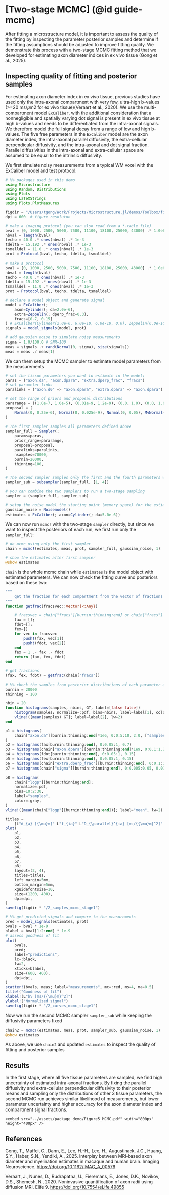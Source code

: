 # [Two-stage MCMC] (@id guide-mcmc)

After fitting a microstructure model, it is important to assess the quality of the fitting by inspecting the parameter posterior samples and determine if the fitting assumptions should be adjusted to improve fitting quality. We demonstrate this process with a two-stage MCMC fitting method that we developed for estimating axon diameter indices in ex vivo tissue (Gong et al., 2025).  

## Inspecting quality of fitting and posterior samples
For estimating axon diameter index in ex vivo tissue, previous studies have used only the intra-axonal compartment with very few, ultra-high b-values (>=20 ms/𝜇m2 for ex vivo tissue)(Veraart et al., 2020). We use the multi-compartment model `ExCaliber`, with the additional consideration that a nonnegligible and spatially varying dot signal is present in ex vivo tissue at high b-values and needs to be differentiated from the intra-axonal signals. We therefore model the full signal decay from a range of low and high b-values. The five free parameters in the `ExCaliber` model are the axon diameter index, the intra-axonal parallel diffusivity, the extra-cellular perpendicular diffusivity, and the intra-axonal and dot signal fraction. Parallel diffusivities in the intra-axonal and extra-cellular space are assumed to be equal to the intrinsic diffusivity. 

We first simulate noisy measurements from a typical WM voxel with the ExCaliber model and test protocol:
```julia
# %% packages used in this demo
using Microstructure
using Random, Distributions
using Plots
using LaTeXStrings
using Plots.PlotMeasures

figdir = "/Users/tgong/Work/Projects/Microstructure.jl/demos/Toolbox/figures/"
dpi = 600  # figure resoluton

# make a imaging protocol (you can also read from a *.table file)
bval = [0, 1000, 2500, 5000, 7500, 11100, 18100, 25000, 43000] .* 1.0e6
nbval = length(bval)
techo = 40.0 .* ones(nbval) .* 1e-3
tdelta = 15.192 .* ones(nbval) .* 1e-3
tsmalldel = 11.0 .* ones(nbval) .* 1e-3
prot = Protocol(bval, techo, tdelta, tsmalldel)

# make a protocol 
bval = [0, 1000, 2500, 5000, 7500, 11100, 18100, 25000, 43000] .* 1.0e6
nbval = length(bval)
techo = 40.0 .* ones(nbval) .* 1e-3
tdelta = 15.192 .* ones(nbval) .* 1e-3
tsmalldel = 11.0 .* ones(nbval) .* 1e-3
prot = Protocol(bval, techo, tdelta, tsmalldel)

# declare a model object and generate signal 
model = ExCaliber(;
    axon=Cylinder(; da=2.0e-6), 
    extra=Zeppelin(; dperp_frac=0.3), 
    fracs=[0.7, 0.15]
) # ExCaliber(Cylinder(2.0e-6, 6.0e-10, 6.0e-10, 0.0), Zeppelin(6.0e-10, 0.3, 0.0), Iso(0.0, 0.0), [0.7, 0.15])
signals = model_signals(model, prot)

# add gaussian noise to simulate noisy measurements
sigma = 1.0/100.0 # SNR=100 
meas = signals .+ rand(Normal(0, sigma), size(signals))
meas = meas ./ meas[1]
```

We can them setup the MCMC sampler to estimate model parameters from the measurements

```julia
# set the tissue parameters you want to estimate in the model; 
paras = ("axon.da", "axon.dpara", "extra.dperp_frac", "fracs")
# set parameter links
paralinks = ("axon.d0" => "axon.dpara", "extra.dpara" => "axon.dpara")

# set the range of priors and proposal distributions
pararange = ((1.0e-7, 1.0e-5), (0.01e-9, 1.2e-9), (0.0, 1.0), (0.0, 1.0))
proposal = (
    Normal(0, 0.25e-6), Normal(0, 0.025e-9), Normal(0, 0.05), MvNormal([0.0025 0; 0 0.0001])
)

# The first sampler samples all parameters defined above
sampler_full = Sampler(;
    params=paras,
    prior_range=pararange,
    proposal=proposal,
    paralinks=paralinks,
    nsamples=70000,
    burnin=20000,
    thinning=100,
)

# The second sampler samples only the first and the fourth parameters while other settings are kept the same as the first sampler
sampler_sub = subsampler(sampler_full, [1, 4])

# you can combine the two samplers to run a two-stage sampling
sampler = (sampler_full, sampler_sub)

# setup the noise model the starting point (memory space) for the estimates
gaussian_noise = Noisemodel()
estimates = ExCaliber(; axon=Cylinder(; da=5.0e-6))
```

We can now run `mcmc!` with the two-stage `sampler` directly, but since we want to inspect the posteriors of each run,
we first run only the `sampler_full`:

```julia
# do mcmc using only the first sampler
chain = mcmc!(estimates, meas, prot, sampler_full, gaussian_noise, 1)

# show the estimates after first sampler 
@show estimates
```

`chain` is the whole mcmc chain while `estimates` is the model object with estimated parameters. We can now check the fitting curve and posteriors based on these two:

```julia
"""
    get the fraction for each compartment from the vector of fractions
"""
function getfrac(fracsvec::Vector{<:Any})

    # fracsvec = chain["fracs"][burnin:thinning:end] or chain["fracs"]
    fax = [];
    fdot=[];
    fex=[]
    for vec in fracsvec
        push!(fax, vec[1])
        push!(fdot, vec[2])
    end
    fex = 1 .- fax .- fdot
    return (fax, fex, fdot)
end

# get fractions
(fax, fex, fdot) = getfrac(chain["fracs"])

# %% check the samples from posterior distributions of each parameter and show the estimates as means from the posterior distributions
burnin = 20000
thinning = 100

nbin = 20
function histograms(samples, nbins, GT, label=[false false])
    histogram(samples; normalize=:pdf, bins=nbins, label=label[1], color=:gray)
    vline!([mean(samples) GT]; label=label[2], lw=2)
end

p1 = histograms(
    chain["axon.da"][burnin:thinning:end]*1e6, 0:0.5:10, 2.0, ["samples", ["mean" "GT"]]
)
p2 = histograms(fax[burnin:thinning:end], 0:0.05:1, 0.7)
p3 = histograms(chain["axon.dpara"][burnin:thinning:end]*1e9, 0:0.1:1.2, 0.6)
p4 = histograms(fdot[burnin:thinning:end], 0:0.05:1, 0.15)
p5 = histograms(fex[burnin:thinning:end], 0:0.05:1, 0.15)
p6 = histograms(chain["extra.dperp_frac"][burnin:thinning:end], 0:0.1:1, 0.3)
p7 = histograms(chain["sigma"][burnin:thinning:end], 0:0.005:0.05, 0.01)

p8 = histogram(
    chain["logp"][burnin:thinning:end];
    normalize=:pdf,
    bins=10:2:30,
    label="samples",
    color=:gray,
)
vline!([mean(chain["logp"][burnin:thinning:end])]; label="mean", lw=2)

titles =
    [L"d_{a} [{\mu}m]" L"f_{ia}" L"D_{\parallel}^{ia} [ms/{{\mu}m}^2]" L"f_{dot}" L"f_{ec}" L"D_{\perp}^{ec} to D_{\parallel}^{ia} fraction" L"sigma" L"log(p)"]
plot(
    p1,
    p2,
    p3,
    p4,
    p5,
    p6,
    p7,
    p8;
    layout=(2, 4),
    titles=titles,
    left_margin=5mm,
    bottom_margin=5mm,
    xguidefontsize=10,
    size=(1200, 400),
    dpi=dpi,
)
savefig(figdir * "/2_samples_mcmc_stage1")

# %% get predicted signals and compare to the measurements 
pred = model_signals(estimates, prot)
bvals = bval * 1e-9
blabel = bval[1:2:end] * 1e-9
# assess goodness of fit
plot(
    bvals,
    pred;
    label="predictions",
    lc=:black,
    lw=2,
    xticks=blabel,
    size=(600, 400),
    dpi=dpi,
)
scatter!(bvals, meas; label="measurements", mc=:red, ms=4, ma=0.5)
title!("Goodness of fit")
xlabel!(L"b\ [ms/{{\mu}m}^2]")
ylabel!("Normalized signal")
savefig(figdir * "/2_curves_mcmc_stage1")
```

Now we run the second MCMC sampler `sampler_sub` while keeping the diffusivity parameters fixed 

```julia
chain2 = mcmc!(estimates, meas, prot, sampler_sub, gaussian_noise, 1)
@show estimates
```

As above, we use `chain2` and updated `estimates` to inspect the quality of fitting and posterior samples

## Results
In the first stage, where all five tissue parameters are sampled, we find high uncertainty of estimated intra-axonal fractions. By fixing the parallel diffusivity and extra-cellular perpendicular diffusivity to their posterior means and sampling only the distributions of other 3 tissue parameters, the second MCMC run achieves similar likelihood of measurements, but lower parameter uncertainty and higher accuracy for the axon diameter index and compartment signal fractions.

```@raw html
<embed src="../assets/package_demo/Figure5_MCMC.pdf" width="800px" height="400px" />
```

## References
Gong, T., Maffei, C., Dann, E., Lee, H.-H., Lee, H., Augustinack, J.C., Huang, S.Y., Haber, S.N., Yendiki, A., 2025. Interplay between MRI-based axon diameter and myelination estimates in macaque and human brain. Imaging Neuroscience. https://doi.org/10.1162/IMAG_A_00576

Veraart, J., Nunes, D., Rudrapatna, U., Fieremans, E., Jones, D.K., Novikov, D.S., Shemesh, N., 2020. Noninvasive quantification of axon radii using diffusion MRI. Elife 9. https://doi.org/10.7554/eLife.49855
